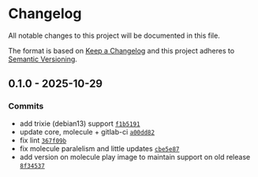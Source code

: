# Changelog

All notable changes to this project will be documented in this file.

The format is based on [Keep a Changelog](https://keepachangelog.com/en/1.0.0/)
and this project adheres to [Semantic Versioning](https://semver.org/spec/v2.0.0.html).

## 0.1.0 - 2025-10-29

### Commits

- add trixie (debian13) support [`f1b5191`](https://github.com/lotusnoir/ansible-system_windows_tuning/commit/f1b5191386edb6f5214ab552acb8dc49ca6fdb11)
- update core, molecule + gitlab-ci [`a00dd82`](https://github.com/lotusnoir/ansible-system_windows_tuning/commit/a00dd826092e76d791e9ac9a09f71e079199a9b1)
- fix lint [`367f09b`](https://github.com/lotusnoir/ansible-system_windows_tuning/commit/367f09b5a938de2e5c64d3e7cd1ab04f06b08cb7)
- fix molecule paralelism and little updates [`cbe5e87`](https://github.com/lotusnoir/ansible-system_windows_tuning/commit/cbe5e873009c83cf72eea98e502082b907c76779)
- add version on molecule play image to maintain support on old release [`8f34537`](https://github.com/lotusnoir/ansible-system_windows_tuning/commit/8f34537d83cbfcd30c038fdc01a80874346f1491)
